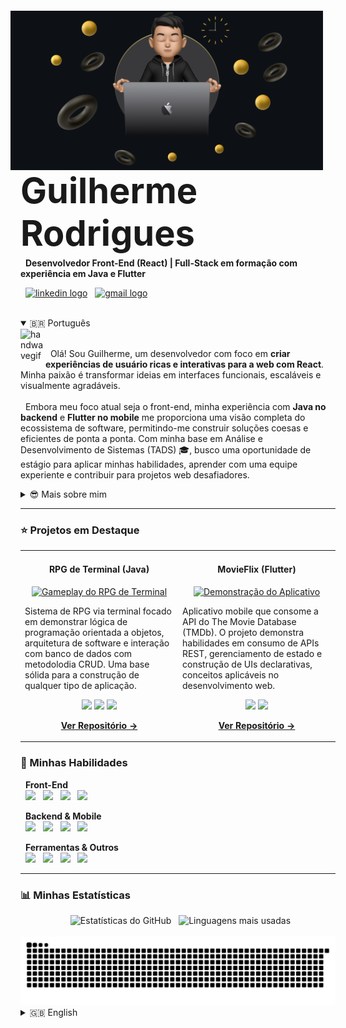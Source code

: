 <img align="right" width="500px" style="margin-top: -20px; margin-right: 20px;" src="img/banner.png">

<h3 align="left" style="font-size: 4em; margin-bottom: 0; line-height: 1.2;">Guilherme Rodrigues</h3>
<p align="left" style="margin-top: 5px;">
  <strong>Desenvolvedor Front-End (React) | Full-Stack em formação com experiência em Java e Flutter</strong>
</p>
<p align="left" style="margin-top: 5px;">
  <a href="https://www.linkedin.com/in/gui-ccr-" target="_blank"><img src="https://raw.githubusercontent.com/maurodesouza/profile-readme-generator/master/src/assets/icons/social/linkedin/default.svg" width="45" height="33" alt="linkedin logo"/></a>
  <a href="mailto:guilhermerodrigues6484@gmail.com" target="_blank"><img src="https://raw.githubusercontent.com/maurodesouza/profile-readme-generator/master/src/assets/icons/social/gmail/default.svg" width="45" height="33" alt="gmail logo" /></a>
</p>

<div style="clear: both;"></div> 

<details open>
<summary>🇧🇷 Português</summary>
  
<img alt="handwavegif" src="https://user-images.githubusercontent.com/39513876/112366216-8cfe7400-8cfe-11eb-8116-7d3dbae20e97.gif" width='40' align="left"/>
<p align="left">
  Olá! Sou Guilherme, um desenvolvedor com foco em <strong>criar experiências de usuário ricas e interativas para a web com React</strong>. Minha paixão é transformar ideias em interfaces funcionais, escaláveis e visualmente agradáveis.
  <br/><br/>
  Embora meu foco atual seja o front-end, minha experiência com <strong>Java no backend</strong> e <strong>Flutter no mobile</strong> me proporciona uma visão completa do ecossistema de software, permitindo-me construir soluções coesas e eficientes de ponta a ponta. Com minha base em Análise e Desenvolvimento de Sistemas (TADS) 🎓, busco uma oportunidade de estágio para aplicar minhas habilidades, aprender com uma equipe experiente e contribuir para projetos web desafiadores.
</p>

<details>
  <summary>😎 Mais sobre mim</summary>
  <br>
  - 🎓 Graduando em Análise e Desenvolvimento de Sistemas no Instituto Federal do Norte de Minas Gerais (IFNMG), com previsão de término em 2027.
  <br>
  - 🌱 Atualmente aprofundando meus conhecimentos no ecossistema React, componentização e gerenciamento de estado.
  <br>
  - 📄 Você pode conferir meu <a href="https://drive.google.com/file/d/1p9HDEpxhFtN4wEg9mEUte1UXVDjfciSm/view?usp=sharing">currículo</a> para mais detalhes.
</details>

---

### ⭐ Projetos em Destaque

<table>
<tr>
<td width="50%">
<h4 align="center">RPG de Terminal (Java)</h4>
<p align="center">
<a href="https://github.com/gui-ccr/rpg-batalha-console-java" target="_blank">
<img src="https://github.com/gui-ccr/rpg-batalha-console-java/blob/main/assets/Gameplay.gif?raw=true" alt="Gameplay do RPG de Terminal" width="300"/>
</a>
</p>
<p>Sistema de RPG via terminal focado em demonstrar lógica de programação orientada a objetos, arquitetura de software e interação com banco de dados com metodolodia CRUD. Uma base sólida para a construção de qualquer tipo de aplicação.</p>
<p align="center">
<img src="https://img.shields.io/badge/Java-ED8B00?style=plastic&logo=openjdk&logoColor=white">
<img src="https://img.shields.io/badge/SQL-025E8C?style=plastic&logo=postgresql&logoColor=white">
<img src="https://img.shields.io/badge/Maven-C71A36?style=plastic&logo=apachemaven&logoColor=white">
</p>
<p align="center">
<a href="https://github.com/gui-ccr/rpg-batalha-console-java" target="_blank"><strong>Ver Repositório →</strong></a>
</p>
</td>
<td width="50%">
<h4 align="center">MovieFlix (Flutter)</h4>
<p align="center">
<a href="https://github.com/gui-ccr/MovieFlix_App" target="_blank">
<img src="https://github.com/gui-ccr/MovieFlix_App/blob/main/image/gif%20app.gif?raw=true" alt="Demonstração do Aplicativo" width="100"/>
</a>
</p>
<p>Aplicativo mobile que consome a API do The Movie Database (TMDb). O projeto demonstra habilidades em consumo de APIs REST, gerenciamento de estado e construção de UIs declarativas, conceitos aplicáveis no desenvolvimento web.</p>
<p align="center">
<img src="https://img.shields.io/badge/Flutter-02569B?style=plastic&logo=flutter&logoColor=white">
<img src="https://img.shields.io/badge/Dart-0175C2?style=plastic&logo=dart&logoColor=white">
</p>
<p align="center">
<a href="https://github.com/gui-ccr/MovieFlix_App" target="_blank"><strong>Ver Repositório →</strong></a>
</p>
</td>
</tr>
</table>

### 🚀 Minhas Habilidades

<p align="left">
  <strong>Front-End</strong><br>
  <img src="https://img.shields.io/badge/React-20232A?style=plastic&logo=react&logoColor=61DAFB">
  <img src="https://img.shields.io/badge/JavaScript-F7DF1E?style=plastic&logo=javascript&logoColor=black">
  <img src="https://img.shields.io/badge/HTML5-E34F26?style=plastic&logo=html5&logoColor=white">
  <img src="https://img.shields.io/badge/CSS3-1572B6?style=plastic&logo=css3&logoColor=white">
</p>
<p align="left">
  <strong>Backend & Mobile</strong><br>
  <img src="https://img.shields.io/badge/Java-ED8B00?style=plastic&logo=openjdk&logoColor=white">
  <img src="https://img.shields.io/badge/C%2B%2B-00599C?style=plastic&logo=cplusplus&logoColor=white">
  <img src="https://img.shields.io/badge/Dart-0175C2?style=plastic&logo=dart&logoColor=white">
  <img src="https://img.shields.io/badge/Flutter-02569B?style=plastic&logo=flutter&logoColor=white">
</p>
<p align="left">
  <strong>Ferramentas & Outros</strong><br>
  <img src="https://img.shields.io/badge/Git-F05032?style=plastic&logo=git&logoColor=white">
  <img src="https://img.shields.io/badge/GitHub-181717?style=plastic&logo=github&logoColor=white">
  <img src="https://img.shields.io/badge/SQL-025E8C?style=plastic&logo=postgresql&logoColor=white">
  <img src="https://img.shields.io/badge/Maven-C71A36?style=plastic&logo=apachemaven&logoColor=white">
</p>

---

### 📊 Minhas Estatísticas
<div align="center">
  <img src="https://github-readme-stats.vercel.app/api?username=gui-ccr&show_icons=true&include_all_commits=true&count_private=true&theme=gruvbox&locale=pt-br&hide_border=true&cache_seconds=3600" height="150" alt="Estatísticas do GitHub" />
  <img src="https://github-readme-stats.vercel.app/api/top-langs?username=gui-ccr&locale=pt-br&layout=compact&card_width=320&langs_count=5&theme=gruvbox&hide_border=true&cache_seconds=3600" height="150" alt="Linguagens mais usadas" />
</div>
<div align="center">
  <img src="https://raw.githubusercontent.com/gui-ccr/gui-ccr/output/github-contribution-grid-snake-golden.svg" alt="Snake animation" />
</div>

</details>

<details>
<summary>🇬🇧 English</summary>
  
<img alt="handwavegif" src="https://user-images.githubusercontent.com/39513876/112366216-8cfe7400-8cfe-11eb-8116-7d3dbae20e97.gif" width='40' align="left"/>
<p align="left">
  Hi! I'm Guilherme, a developer focused on <strong>crafting rich and interactive user experiences for the web with React</strong>. My passion is to turn ideas into functional, scalable, and visually appealing interfaces.
  <br/><br/>
  While my actual focus is front-end, my experience with <strong>Java on the backend</strong> and <strong>Flutter for mobile</strong> gives me a comprehensive view of the software ecosystem, enabling me to build cohesive and efficient end-to-end solutions. With my background in Systems Analysis and Development (TADS) 🎓, I am seeking an internship opportunity to apply my skills, learn from an experienced team, and contribute to challenging web projects.
</p>

<details>
  <summary>😎 More about me</summary>
  <br>
  - 🎓 Undergraduate in Systems Analysis and Development at the Federal Institute of North Minas Gerais (IFNMG), expected to graduate in 2027.
  <br>
  - 🌱 Currently deepening my knowledge of the React ecosystem, componentization, and state management.
  <br>
  - 📄 You can check my <a href="https://drive.google.com/file/d/1p9HDEpxhFtN4wEg9mEUte1UXVDjfciSm/view?usp=sharing">resume</a> for more details.
</details>

---

### ⭐ Featured Projects

<table>
<tr>
<td width="50%">
<h4 align="center">RPG de Terminal (Java)</h4>
<p align="center">
<a href="https://github.com/gui-ccr/rpg-batalha-console-java" target="_blank">
<img src="https://github.com/gui-ccr/rpg-batalha-console-java/blob/main/assets/Gameplay.gif?raw=true" alt="Gameplay do RPG de Terminal" width="300"/>
</a>
</p>
<p>A terminal-based RPG system focused on demonstrating object-oriented programming logic, software architecture, and database interaction—a solid foundation for building any type of application.</p>
<p align="center">
<img src="https://img.shields.io/badge/Java-ED8B00?style=plastic&logo=openjdk&logoColor=white">
<img src="https://img.shields.io/badge/SQL-025E8C?style=plastic&logo=postgresql&logoColor=white">
<img src="https://img.shields.io/badge/Maven-C71A36?style=plastic&logo=apachemaven&logoColor=white">
</p>
<p align="center">
<a href="https://github.com/gui-ccr/rpg-batalha-console-java" target="_blank"><strong>View Repository →</strong></a>
</p>
<td width="50%">
<h4 align="center">MovieFlix (Flutter)</h4>
<p align="center">
<a href="https://github.com/gui-ccr/MovieFlix_App" target="_blank">
<img src="https://github.com/gui-ccr/MovieFlix_App/blob/main/image/gif%20app.gif?raw=true" alt="Demonstração do Aplicativo" width="100"/>
</a>
</p>
<p>A mobile app that consumes The Movie Database (TMDb) API. This project demonstrates skills in consuming REST APIs, state management, and building declarative UIs, concepts also applicable to web development.</p>
<p align="center">
<img src="https://img.shields.io/badge/Flutter-02569B?style=plastic&logo=flutter&logoColor=white">
<img src="https://img.shields.io/badge/Dart-0175C2?style=plastic&logo=dart&logoColor=white">
</p>
<p align="center">
<a href="https://github.com/gui-ccr/MovieFlix_App" target="_blank"><strong>View Repository →</strong></a>
</p>
</td>
</tr>
</table>

---
### 🚀 My Skills

<p align="left">
  <strong>Front-End</strong><br>
  <img src="https://img.shields.io/badge/React-20232A?style=plastic&logo=react&logoColor=61DAFB">
  <img src="https://img.shields.io/badge/JavaScript-F7DF1E?style=plastic&logo=javascript&logoColor=black">
  <img src="https://img.shields.io/badge/HTML5-E34F26?style=plastic&logo=html5&logoColor=white">
  <img src="https://img.shields.io/badge/CSS3-1572B6?style=plastic&logo=css3&logoColor=white">
</p>
<p align="left">
  <strong>Backend & Mobile</strong><br>
  <img src="https://img.shields.io/badge/Java-ED8B00?style=plastic&logo=openjdk&logoColor=white">
  <img src="https://img.shields.io/badge/C%2B%2B-00599C?style=plastic&logo=cplusplus&logoColor=white">
  <img src="https://img.shields.io/badge/Dart-0175C2?style=plastic&logo=dart&logoColor=white">
  <img src="https://img.shields.io/badge/Flutter-02569B?style=plastic&logo=flutter&logoColor=white">
</p>
<p align="left">
  <strong>Tools & Others</strong><br>
  <img src="https://img.shields.io/badge/Git-F05032?style=plastic&logo=git&logoColor=white">
  <img src="https://img.shields.io/badge/GitHub-181717?style=plastic&logo=github&logoColor=white">
  <img src="https://img.shields.io/badge/SQL-025E8C?style=plastic&logo=postgresql&logoColor=white">
  <img src="https://img.shields.io/badge/Maven-C71A36?style=plastic&logo=apachemaven&logoColor=white">
</p>

---

### 📊 My Stats
<div align="center">
  <img src="https://github-readme-stats.vercel.app/api?username=gui-ccr&show_icons=true&include_all_commits=true&count_private=true&theme=gruvbox&locale=en&hide_border=true&cache_seconds=3600" height="150" alt="GitHub Stats" />
  <img src="https://github-readme-stats.vercel.app/api/top-langs?username=gui-ccr&locale=en&layout=compact&card_width=320&langs_count=5&theme=gruvbox&hide_border=true&cache_seconds=3600" height="150" alt="Top Languages" />
</div>
<div align="center">
  <img src="https://raw.githubusercontent.com/gui-ccr/gui-ccr/output/github-contribution-grid-snake-golden.svg" alt="Snake animation" />
</div>

</details>
